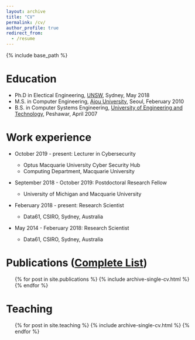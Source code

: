 ```yaml
---
layout: archive
title: "CV"
permalink: /cv/
author_profile: true
redirect_from:
  - /resume
---
```


{% include base_path %}

Education
======
* Ph.D in Electical Engineering, [UNSW](https://www.unsw.edu.au), Sydney, May 2018
* M.S. in Computer Engineering, [Ajou University](https://www.ajou.ac.kr), Seoul, Feberuary 2010
* B.S. in Computer Systems Engineering, [University of Engineering and Technology](http://www.uetpeshawar.edu.pk/), Peshawar, April 2007


Work experience
======
* October 2019 - present: Lecturer in Cybersecurity
  * Optus Macquarie University Cyber Security Hub
  * Computing Department, Macquarie University

* September 2018 - October 2019: Postdoctoral Research Fellow
  * University of Michigan and Macquarie University
  
* Feberuary 2018 - present: Research Scientist
  * Data61, CSIRO, Sydney, Australia

* May 2014 - Feberuary 2018: Research Scientist
  * Data61, CSIRO, Sydney, Australia
  

Publications ([Complete List](https://scholar.google.com.au/citations?user=vkSaUFwAAAAJ&hl=en))
======
  <ul>{% for post in site.publications %}
    {% include archive-single-cv.html %}
  {% endfor %}</ul>
  

Teaching
======
  <ul>{% for post in site.teaching %}
    {% include archive-single-cv.html %}
  {% endfor %}</ul>


